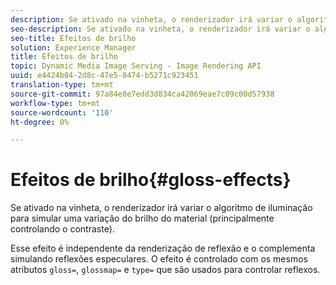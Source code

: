 ```yaml
---
description: Se ativado na vinheta, o renderizador irá variar o algoritmo de iluminação para simular uma variação do brilho do material (principalmente controlando o contraste).
seo-description: Se ativado na vinheta, o renderizador irá variar o algoritmo de iluminação para simular uma variação do brilho do material (principalmente controlando o contraste).
seo-title: Efeitos de brilho
solution: Experience Manager
title: Efeitos de brilho
topic: Dynamic Media Image Serving - Image Rendering API
uuid: e4424b04-2d8c-47e5-8474-b5271c923451
translation-type: tm+mt
source-git-commit: 97a84e8e7edd3d834ca42069eae7c09c00d57938
workflow-type: tm+mt
source-wordcount: '110'
ht-degree: 0%

---
```



# Efeitos de brilho{#gloss-effects}

Se ativado na vinheta, o renderizador irá variar o algoritmo de iluminação para simular uma variação do brilho do material (principalmente controlando o contraste).

Esse efeito é independente da renderização de reflexão e o complementa simulando reflexões especulares. O efeito é controlado com os mesmos atributos `gloss=`, `glossmap=` e `type=` que são usados para controlar reflexos.
